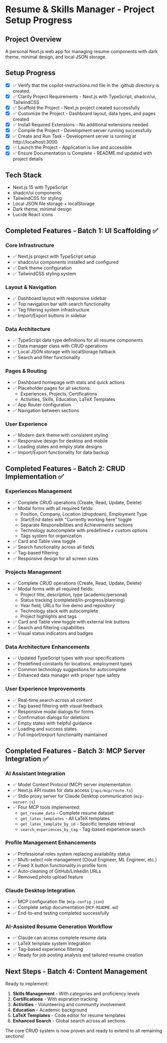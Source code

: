 # Resume & Skills Manager - Project Setup Progress

## Project Overview
A personal Next.js web app for managing resume components with dark theme, minimal design, and local JSON storage.

## Setup Progress

- [x] ✅ Verify that the copilot-instructions.md file in the .github directory is created.
- [x] ✅ Clarify Project Requirements - Next.js with TypeScript, shadcn/ui, TailwindCSS
- [x] ✅ Scaffold the Project - Next.js project created successfully
- [x] ✅ Customize the Project - Dashboard layout, data types, and pages created
- [x] ✅ Install Required Extensions - No additional extensions needed
- [x] ✅ Compile the Project - Development server running successfully
- [x] ✅ Create and Run Task - Development server is running at http://localhost:3000
- [x] ✅ Launch the Project - Application is live and accessible
- [x] ✅ Ensure Documentation is Complete - README.md updated with project details

## Tech Stack
- Next.js 15 with TypeScript
- shadcn/ui components
- TailwindCSS for styling
- Local JSON file storage + localStorage
- Dark theme, minimal design
- Lucide React icons

## Completed Features - Batch 1: UI Scaffolding ✅

### Core Infrastructure
- ✅ Next.js project with TypeScript setup
- ✅ shadcn/ui components installed and configured
- ✅ Dark theme configuration
- ✅ TailwindCSS styling system

### Layout & Navigation
- ✅ Dashboard layout with responsive sidebar
- ✅ Top navigation bar with search functionality
- ✅ Tag filtering system infrastructure
- ✅ Import/Export buttons in sidebar

### Data Architecture  
- ✅ TypeScript data type definitions for all resume components
- ✅ Data manager class with CRUD operations
- ✅ Local JSON storage with localStorage fallback
- ✅ Search and filter functionality

### Pages & Routing
- ✅ Dashboard homepage with stats and quick actions
- ✅ Placeholder pages for all sections:
  - Experiences, Projects, Certifications
  - Activities, Skills, Education, LaTeX Templates
- ✅ App Router configuration
- ✅ Navigation between sections

### User Experience
- ✅ Modern dark theme with consistent styling
- ✅ Responsive design for desktop and mobile
- ✅ Loading states and empty state designs
- ✅ Import/Export functionality for data backup

## Completed Features - Batch 2: CRUD Implementation ✅

### Experiences Management
- ✅ Complete CRUD operations (Create, Read, Update, Delete)
- ✅ Modal forms with all required fields:
  - Position, Company, Location (dropdown), Employment Type
  - Start/End dates with "Currently working here" toggle
  - Separate Responsibilities and Achievements sections
  - Technology autocomplete with predefined + custom options
  - Tags system for organization
- ✅ Card and Table view toggle
- ✅ Search functionality across all fields
- ✅ Tag-based filtering
- ✅ Responsive design for all screen sizes

### Projects Management  
- ✅ Complete CRUD operations (Create, Read, Update, Delete)
- ✅ Modal forms with all required fields:
  - Project title, description, type (academic/personal)
  - Status tracking (completed/in-progress/planning)
  - Year field, URLs for live demo and repository
  - Technology stack with autocomplete
  - Project highlights and tags
- ✅ Card and Table view toggle with external link buttons
- ✅ Search and filtering capabilities
- ✅ Visual status indicators and badges

### Data Architecture Enhancements
- ✅ Updated TypeScript types with your specifications
- ✅ Predefined constants for locations, employment types
- ✅ Common technology suggestions for autocomplete
- ✅ Enhanced data manager with proper type safety

### User Experience Improvements
- ✅ Real-time search across all content
- ✅ Tag-based filtering with visual feedback  
- ✅ Responsive modal dialogs for forms
- ✅ Confirmation dialogs for deletions
- ✅ Empty states with helpful guidance
- ✅ Loading and success states
- ✅ Full import/export functionality maintained

## Completed Features - Batch 3: MCP Server Integration ✅

### AI Assistant Integration
- ✅ Model Context Protocol (MCP) server implementation
- ✅ Next.js API routes for data access (`/api/mcp/route.ts`)
- ✅ Stdio proxy server for Claude Desktop communication (`mcp-server.js`)
- ✅ Four MCP tools implemented:
  - `get_resume_data` - Complete resume dataset
  - `get_latex_templates` - All LaTeX templates
  - `get_latex_template_by_id` - Specific template retrieval
  - `search_experiences_by_tag` - Tag-based experience search

### Profile Management Enhancements
- ✅ Professional roles system replacing availability status
- ✅ Multi-select role management (Cloud Engineer, ML Engineer, etc.)
- ✅ Fixed X button functionality in profile form
- ✅ Auto-cleaning of GitHub/LinkedIn URLs
- ✅ Removed photo upload feature

### Claude Desktop Integration
- ✅ MCP configuration file (`mcp-config.json`)
- ✅ Complete setup documentation (`MCP-README.md`)
- ✅ End-to-end testing completed successfully

### AI-Assisted Resume Generation Workflow
- ✅ Claude can access complete resume data
- ✅ LaTeX template system integration
- ✅ Tag-based experience filtering
- ✅ Ready for job posting analysis and tailored resume creation

## Next Steps - Batch 4: Content Management

Ready to implement:
1. **Skills Management** - With categories and proficiency levels
2. **Certifications** - With expiration tracking  
3. **Activities** - Volunteering and community involvement
4. **Education** - Academic background
5. **LaTeX Templates** - Code editor for resume templates
6. **Enhanced Search** - Global search across all sections

The core CRUD system is now proven and ready to extend to all remaining sections!
